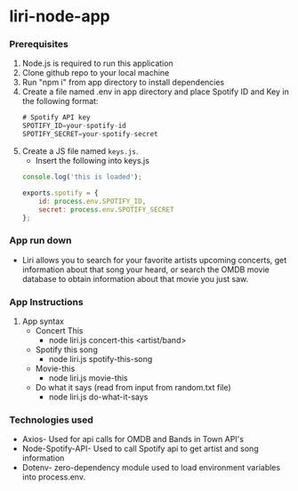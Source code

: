 # liri-node-app

<!-- Put installation instruction to get this to work(i.e env file setup) -->

### Prerequisites
1. Node.js is required to run this application
2. Clone github repo to your local machine
3. Run "npm i" from app directory to install dependencies
4. Create a file named .env in app directory and place Spotify ID and Key in the following format:
    ```js
    # Spotify API key
    SPOTIFY_ID=your-spotify-id
    SPOTIFY_SECRET=your-spotify-secret
   ```
5. Create a JS file named `keys.js`.
    * Insert the following into keys.js
    ```js
    console.log('this is loaded');

    exports.spotify = {
        id: process.env.SPOTIFY_ID,
        secret: process.env.SPOTIFY_SECRET
    };
    ```

### App run down
* Liri allows you to search for your favorite artists upcoming concerts, get information about that song your heard, or search the OMDB movie database to obtain information about that movie you just saw. 

### App Instructions

1. App syntax
    * Concert This
        * node liri.js concert-this <artist/band>
    * Spotify this song
        * node liri.js spotify-this-song <songName>
    * Movie-this
        * node liri.js movie-this <movieName>
    * Do what it says (read from input from random.txt file)
        * node liri.js do-what-it-says

### Technologies used

* Axios- Used for api calls for OMDB and Bands in Town API's
* Node-Spotify-API- Used to call Spotify api to get artist and song information
* Dotenv- zero-dependency module used to load environment variables into process.env. 
